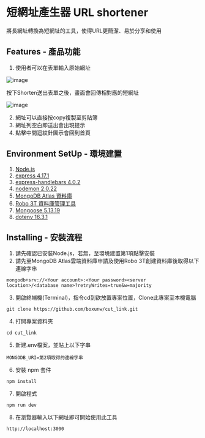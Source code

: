 # 短網址產生器 URL shortener
將長網址轉換為短網址的工具，使得URL更簡潔、易於分享和使用
## Features - 產品功能
1. 使用者可以在表單輸入原始網址

![image](https://github.com/boxunw/cut_link/blob/main/index.png)

按下Shorten送出表單之後，畫面會回傳相對應的短網址

![image](https://github.com/boxunw/cut_link/blob/main/shorturl.png)

2. 網址可以直接按copy複製至剪貼簿
3. 網址列空白即送出會出現提示
4. 點擊中間迴紋針圖示會回到首頁
## Environment SetUp - 環境建置
1. [Node.js](https://nodejs.org/zh-tw)
2. [express 4.17.1](https://www.npmjs.com/package/express/v/4.17.1)
3. [express-handlebars 4.0.2](https://www.npmjs.com/package/express-handlebars?activeTab=versions)
4. [nodemon 2.0.22](https://www.npmjs.com/package/nodemon)
5. [MongoDB Atlas 資料庫](https://www.mongodb.com/atlas/database)
6. [Robo 3T 資料庫管理工具](https://robomongo.org/)
7. [Mongoose 5.13.19](https://www.npmjs.com/package/mongoose?activeTab=versions)
8. [dotenv 16.3.1](https://www.npmjs.com/package/dotenv)
## Installing - 安裝流程
1. 請先確認已安裝Node.js，若無，至環境建置第1項點擊安裝
2. 請先至MongoDB Atlas雲端資料庫申請及使用Robo 3T創建資料庫後取得以下連線字串
```
mongodb+srv://<Your account>:<Your password><server location>/<database name>?retryWrites=true&w=majority
```
3. 開啟終端機(Terminal)，指令cd到欲放置專案位置，Clone此專案至本機電腦
```
git clone https://github.com/boxunw/cut_link.git
```
4. 打開專案資料夾
```
cd cut_link
```
5. 新建.env檔案，並貼上以下字串
```
MONGODB_URI=第2項取得的連線字串
```
6. 安裝 npm 套件
```
npm install
```
7. 開啟程式
```
npm run dev
```
8. 在瀏覽器輸入以下網址即可開始使用此工具
```
http://localhost:3000
```
